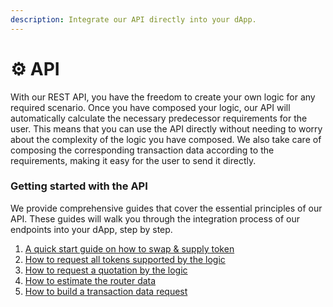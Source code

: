 ```yaml
---
description: Integrate our API directly into your dApp.
---
```


# ⚙ API

With our REST API, you have the freedom to create your own logic for any required scenario. Once you have composed your logic, our API will automatically calculate the necessary predecessor requirements for the user. This means that you can use the API directly without needing to worry about the complexity of the logic you have composed. We also take care of composing the corresponding transaction data according to the requirements, making it easy for the user to send it directly.

### Getting started with the API

We provide comprehensive guides that cover the essential principles of our API. These guides will walk you through the integration process of our endpoints into your dApp, step by step.

1. [A quick start guide on how to swap & supply token](swap-and-supply-example.md)
2. [How to request all tokens supported by the logic](requesting-tokens.md)
3. [How to request a quotation by the logic](requesting-a-quote.md)
4. [How to estimate the router data](estimate-logics-result.md)
5. [How to build a transaction data request](requesting-transaction-data.md)

